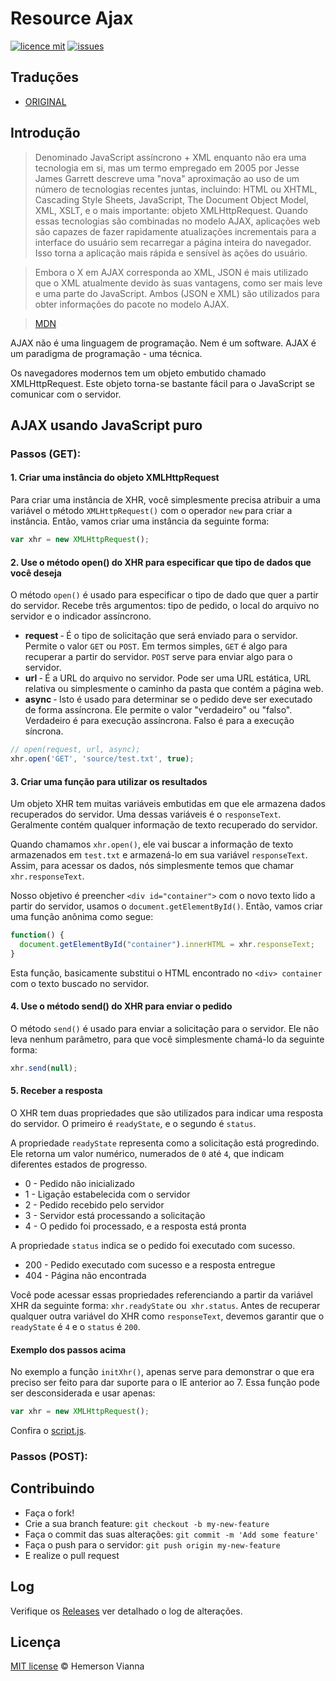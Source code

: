 # Resource Ajax

[![licence mit](https://img.shields.io/badge/license-MIT-blue.svg?style=flat-square)](http://hemersonvianna.mit-license.org/)
[![issues](https://img.shields.io/github/issues/resource-solutions/resource-js-ajax.svg?style=flat-square)](https://github.com/resource-solutions/resource-js-ajax/issues)

## Traduções

* [ORIGINAL](https://github.com/resource-solutions/resource-js-ajax/)

## Introdução

> Denominado JavaScript assíncrono + XML enquanto não era uma tecnologia em si, mas um termo empregado em 2005 por Jesse James Garrett descreve uma "nova" aproximação ao uso de um número de tecnologias recentes juntas, incluindo: HTML ou XHTML, Cascading Style Sheets, JavaScript, The Document Object Model, XML, XSLT, e o mais importante: objeto XMLHttpRequest.
> Quando essas tecnologias são combinadas no modelo AJAX, aplicações web são capazes de fazer rapidamente atualizações incrementais para a interface do usuário sem recarregar a página inteira do navegador. Isso torna a aplicação mais rápida e sensível às ações do usuário.

> Embora o X em AJAX corresponda ao XML, JSON é mais utilizado que o XML atualmente devido às suas vantagens, como ser mais leve e uma parte do JavaScript. Ambos (JSON e XML) são utilizados ​​para obter informações do pacote no modelo AJAX.

> [MDN](https://developer.mozilla.org/pt-BR/docs/AJAX)


AJAX não é uma linguagem de programação. Nem é um software. AJAX é um paradigma de programação - uma técnica.

Os navegadores modernos tem um objeto embutido chamado XMLHttpRequest. Este objeto torna-se bastante fácil para o JavaScript se comunicar com o servidor.

## AJAX usando JavaScript puro

### Passos (GET): 
#### 1. Criar uma instância do objeto XMLHttpRequest

Para criar uma instância de XHR, você simplesmente precisa atribuir a uma variável o método `XMLHttpRequest()` com o operador `new` para criar a instância. Então, vamos criar uma instância da seguinte forma:

```javascript
var xhr = new XMLHttpRequest();
```

#### 2. Use o método open() do XHR para especificar que tipo de dados que você deseja

O método `open()` é usado para especificar o tipo de dado que quer a partir do servidor. Recebe três argumentos: tipo de pedido, o local do arquivo no servidor e o indicador assíncrono.

 - **request** ‐ É o tipo de solicitação que será enviado para o servidor. Permite o valor `GET` ou `POST`. Em termos simples, `GET` é algo para recuperar a partir do servidor. `POST` serve para enviar algo para o servidor.
 - **url** ‐ É a URL do arquivo no servidor. Pode ser uma URL estática, URL relativa ou simplesmente o caminho da pasta que contém a página web.
 - **async** ‐ Isto é usado para determinar se o pedido deve ser executado de forma assíncrona. Ele permite o valor "verdadeiro" ou "falso". Verdadeiro é para execução assíncrona. Falso é para a execução síncrona.

```javascript
// open(request, url, async);
xhr.open('GET', 'source/test.txt', true);   
```

#### 3. Criar uma função para utilizar os resultados

Um objeto XHR tem muitas variáveis embutidas em que ele armazena dados recuperados do servidor. Uma dessas variáveis é o `responseText`. Geralmente contém qualquer informação de texto recuperado do servidor.

Quando chamamos `xhr.open()`, ele vai buscar a informação de texto armazenados em `test.txt` e armazená-lo em sua variável `responseText`. Assim, para acessar os dados, nós simplesmente temos que chamar `xhr.responseText`.

Nosso objetivo é preencher `<div id="container">` com o novo texto lido a partir do servidor, usamos o `document.getElementById()`. Então, vamos criar uma função anônima como segue:

```javascript
function() {
  document.getElementById("container").innerHTML = xhr.responseText;
}
```

Esta função, basicamente substitui o HTML encontrado no `<div> container` com o texto buscado no servidor.

#### 4. Use o método send() do XHR para enviar o pedido

O método `send()` é usado para enviar a solicitação para o servidor. Ele não leva nenhum parâmetro, para que você simplesmente chamá-lo da seguinte forma:

```javascript
xhr.send(null);
```

#### 5. Receber a resposta

O XHR tem duas propriedades que são utilizados para indicar uma resposta do servidor. O primeiro é `readyState`, e o segundo é `status`.

A propriedade `readyState` representa como a solicitação está progredindo. Ele retorna um valor numérico, numerados de `0` até `4`, que indicam diferentes estados de progresso.

 - 0 - Pedido não inicializado
 - 1 - Ligação estabelecida com o servidor
 - 2 - Pedido recebido pelo servidor
 - 3 - Servidor está processando a solicitação
 - 4 - O pedido foi processado, e a resposta está pronta

A propriedade `status` indica se o pedido foi executado com sucesso.

 - 200 - Pedido executado com sucesso e a resposta entregue
 - 404 - Página não encontrada

Você pode acessar essas propriedades referenciando a partir da variável XHR da seguinte forma: `xhr.readyState` ou` xhr.status`.
Antes de recuperar qualquer outra variável do XHR como `responseText`, devemos garantir que o `readyState` é `4` e o `status` é `200`.

#### Exemplo dos passos acima

No exemplo a função `initXhr()`, apenas serve para demonstrar o que era preciso ser feito para dar suporte para o IE anterior ao 7. Essa função pode ser desconsiderada e usar apenas:

```javascript
var xhr = new XMLHttpRequest();
```
 
Confira o [script.js](https://github.com/resource-solutions/resource-js-ajax/blob/master/source/script.js).

### Passos (POST):



## Contribuindo

- Faça o fork!
- Crie a sua branch feature: `git checkout -b my-new-feature`
- Faça o commit das suas alterações: `git commit -m 'Add some feature'`
- Faça o push para o servidor: `git push origin my-new-feature`
- E realize o pull request

## Log

Verifique os [Releases](https://github.com/resource-solutions/resource-js-ajax/releases) ver detalhado o log de alterações.

## Licença

[MIT license](http://hemersonvianna.mit-license.org/) © Hemerson Vianna
